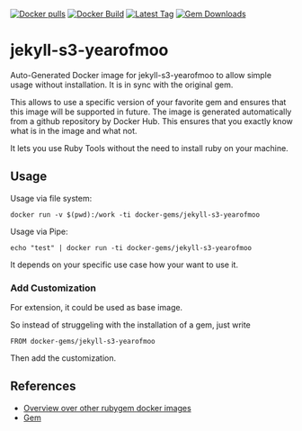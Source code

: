 [![Docker pulls](https://img.shields.io/docker/pulls/rubygem/jekyll-s3-yearofmoo.svg)](https://hub.docker.com/r/rubygem/jekyll-s3-yearofmoo/)
[![Docker Build](https://img.shields.io/docker/automated/rubygem/jekyll-s3-yearofmoo.svg)](https://hub.docker.com/r/rubygem/jekyll-s3-yearofmoo/)
[![Latest Tag](https://img.shields.io/github/tag/docker-rubygem/jekyll-s3-yearofmoo.svg)](https://hub.docker.com/r/rubygem/jekyll-s3-yearofmoo/)
[![Gem Downloads](https://img.shields.io/gem/dt/jekyll-s3-yearofmoo.svg)](https://rubygems.org/gems/jekyll-s3-yearofmoo/)
# jekyll-s3-yearofmoo

Auto-Generated Docker image for jekyll-s3-yearofmoo to allow simple usage without installation.
It is in sync with the original gem.

This allows to use a specific version of your favorite gem and ensures that this image will be supported in future.
The image is generated automatically from a github repository by Docker Hub.
This ensures that you exactly know what is in the image and what not.

It lets you use Ruby Tools without the need to install ruby on your machine.

## Usage

Usage via file system:

`docker run -v $(pwd):/work -ti docker-gems/jekyll-s3-yearofmoo`

Usage via Pipe:

`echo "test" | docker run -ti docker-gems/jekyll-s3-yearofmoo`

It depends on your specific use case how your want to use it.

### Add Customization

For extension, it could be used as base image.

So instead of struggeling with the installation of a gem, just write

`FROM docker-gems/jekyll-s3-yearofmoo`

Then add the customization.

## References

 - [Overview over other rubygem docker images](https://github.com/thinkbot/docker-rubygem)
 - [Gem](https://rubygems.org/gems/jekyll-s3-yearofmoo/)
